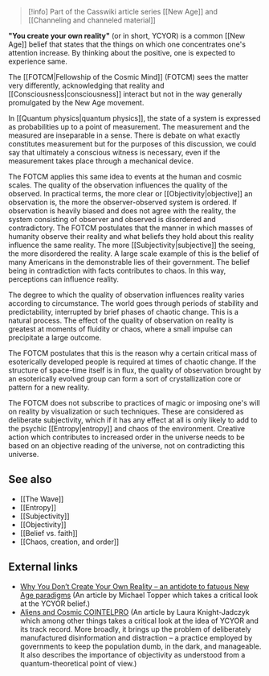 
> [!info] Part of the Casswiki article series [[New Age]] and [[Channeling and channeled material]]

**"You create your own reality"** (or in short, YCYOR) is a common [[New Age]] belief that states that the things on which one concentrates one's attention increase. By thinking about the positive, one is expected to experience same.

The [[FOTCM|Fellowship of the Cosmic Mind]] (FOTCM) sees the matter very differently, acknowledging that reality and [[Consciousness|consciousness]] interact but not in the way generally promulgated by the New Age movement.

In [[Quantum physics|quantum physics]], the state of a system is expressed as probabilities up to a point of measurement. The measurement and the measured are inseparable in a sense. There is debate on what exactly constitutes measurement but for the purposes of this discussion, we could say that ultimately a conscious witness is necessary, even if the measurement takes place through a mechanical device.

The FOTCM applies this same idea to events at the human and cosmic scales. The quality of the observation influences the quality of the observed. In practical terms, the more clear or [[Objectivity|objective]] an observation is, the more the observer-observed system is ordered. If observation is heavily biased and does not agree with the reality, the system consisting of observer and observed is disordered and contradictory. The FOTCM postulates that the manner in which masses of humanity observe their reality and what beliefs they hold about this reality influence the same reality. The more [[Subjectivity|subjective]] the seeing, the more disordered the reality. A large scale example of this is the belief of many Americans in the demonstrable lies of their government. The belief being in contradiction with facts contributes to chaos. In this way, perceptions can influence reality.

The degree to which the quality of observation influences reality varies according to circumstance. The world goes through periods of stability and predictability, interrupted by brief phases of chaotic change. This is a natural process. The effect of the quality of observation on reality is greatest at moments of fluidity or chaos, where a small impulse can precipitate a large outcome.

The FOTCM postulates that this is the reason why a certain critical mass of esoterically developed people is required at times of chaotic change. If the structure of space-time itself is in flux, the quality of observation brought by an esoterically evolved group can form a sort of crystallization core or pattern for a new reality.

The FOTCM does not subscribe to practices of magic or imposing one's will on reality by visualization or such techniques. These are considered as deliberate subjectivity, which if it has any effect at all is only likely to add to the psychic [[Entropy|entropy]] and chaos of the environment. Creative action which contributes to increased order in the universe needs to be based on an objective reading of the universe, not on contradicting this universe.

See also
--------

*   [[The Wave]]
*   [[Entropy]]
*   [[Subjectivity]]
*   [[Objectivity]]
*   [[Belief vs. faith]]
*   [[Chaos, creation, and order]]

External links
--------------

*   [Why You Don’t Create Your Own Reality – an antidote to fatuous New Age paradigms](https://cassiopaea.org/2010/09/15/why-you-dont-create-your-own-reality-an-antidote-to-fatuous-new-age-paradigms/) (An article by Michael Topper which takes a critical look at the YCYOR belief.)
*   [Aliens and Cosmic COINTELPRO](https://cassiopaea.org/2010/09/18/aliens-and-cosmic-cointelpro/) (An article by Laura Knight-Jadczyk which among other things takes a critical look at the idea of YCYOR and its track record. More broadly, it brings up the problem of deliberately manufactured disinformation and distraction – a practice employed by governments to keep the population dumb, in the dark, and manageable. It also describes the importance of objectivity as understood from a quantum-theoretical point of view.)